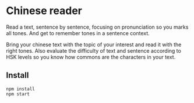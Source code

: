 # Chinese reader

Read a text, sentence by sentence, focusing on pronunciation so you marks all tones. And get to remember tones in a sentence context.

Bring your chinese text with the topic of your interest and read it with the right tones.
Also evaluate the difficulty of text and sentence according to HSK levels so you know how commons are the characters in your text.


## Install

```
npm install
npm start
```
